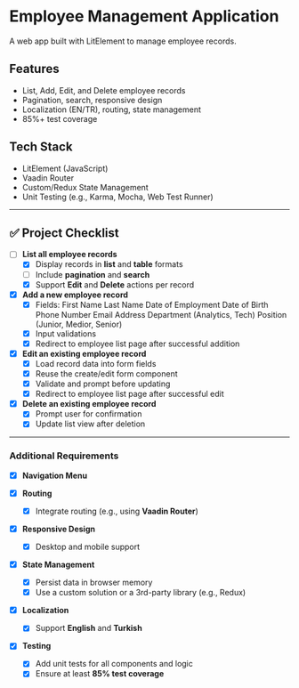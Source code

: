 # Employee Management Application

A web app built with LitElement to manage employee records.

## Features
- List, Add, Edit, and Delete employee records
- Pagination, search, responsive design
- Localization (EN/TR), routing, state management
- 85%+ test coverage

## Tech Stack
- LitElement (JavaScript)
- Vaadin Router
- Custom/Redux State Management
- Unit Testing (e.g., Karma, Mocha, Web Test Runner)

---

## ✅ Project Checklist

- [ ] **List all employee records**
  - [X] Display records in **list** and **table** formats
  - [ ] Include **pagination** and **search**
  - [X] Support **Edit** and **Delete** actions per record

- [X] **Add a new employee record**
  - [X] Fields:
         First Name
         Last Name
         Date of Employment
         Date of Birth
         Phone Number
         Email Address
         Department (Analytics, Tech)
         Position (Junior, Medior, Senior)
  - [X] Input validations
  - [X] Redirect to employee list page after successful addition

- [X] **Edit an existing employee record**
  - [X] Load record data into form fields
  - [X] Reuse the create/edit form component
  - [X] Validate and prompt before updating
  - [X] Redirect to employee list page after successful edit

- [X] **Delete an existing employee record**
  - [X] Prompt user for confirmation
  - [X] Update list view after deletion

---

### Additional Requirements

- [X] **Navigation Menu**

- [X] **Routing**
  - [X] Integrate routing (e.g., using **Vaadin Router**)

- [X] **Responsive Design**
  - [X] Desktop and mobile support

- [X] **State Management**
  - [X] Persist data in browser memory
  - [X] Use a custom solution or a 3rd-party library (e.g., Redux)

- [X] **Localization**
  - [X] Support **English** and **Turkish**

- [X] **Testing**
  - [X] Add unit tests for all components and logic
  - [X] Ensure at least **85% test coverage**
